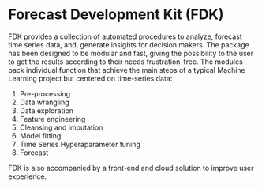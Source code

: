 # Forecast Development Kit (FDK)

FDK provides a collection of automated procedures to analyze, forecast time series data, and, generate insights for decision makers. The package has been designed to be modular and fast, giving the possibility to the user to get the results according to their needs frustration-free. The modules pack individual function that achieve the main steps of a typical Machine Learning project but centered on time-series data:

1. Pre-processing
2. Data wrangling
3. Data exploration
4. Feature engineering
5. Cleansing and imputation
6. Model fitting
7. Time Series Hyperaparameter tuning
8. Forecast

FDK is also accompanied by a front-end and cloud solution to improve user experience.